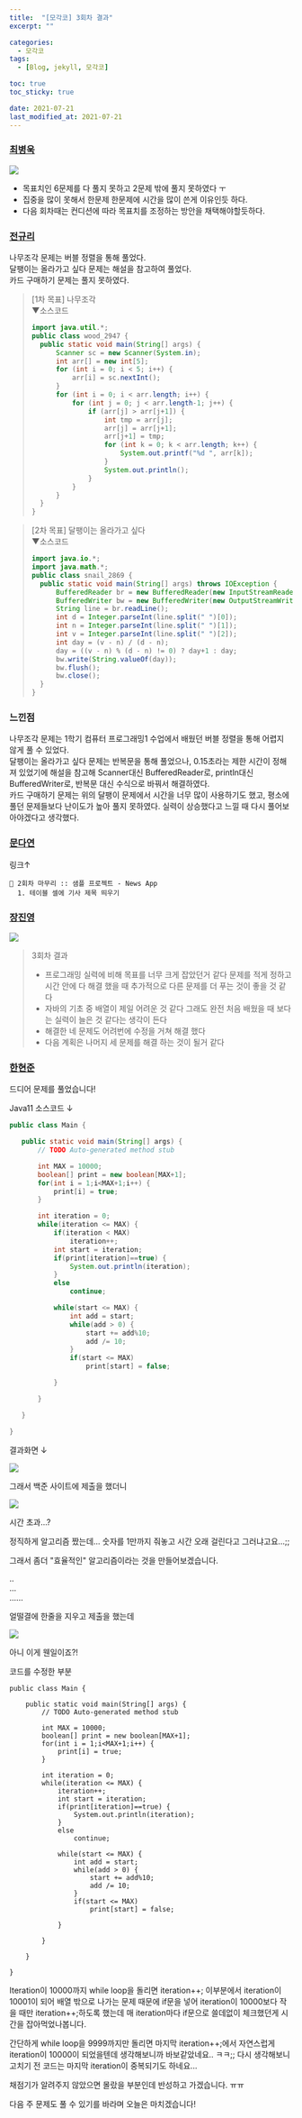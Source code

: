 ```yaml
---
title:  "[모각코] 3회차 결과"
excerpt: ""

categories:
  - 모각코
tags:
  - [Blog, jekyll, 모각코]

toc: true
toc_sticky: true

date: 2021-07-21
last_modified_at: 2021-07-21
---
```


### [최병욱](https://velog.io/@qowlz/%EB%AA%A8%EA%B0%81%EC%BD%94-3%ED%9A%8C%EC%B0%A8-%EA%B2%B0%EA%B3%BC)

![](https://media.vlpt.us/images/qowlz/post/8cb2ce85-6d2a-4902-8c01-7b1357fa9d60/%ED%99%94%EB%A9%B4%20%EC%BA%A1%EC%B2%98%202021-07-21%20195854.png)

- 목표치인 6문제를 다 풀지 못하고 2문제 밖에 풀지 못하였다 ㅜ
- 집중을 많이 못해서 한문제 한문제에 시간을 많이 쓴게 이유인듯 하다.
- 다음 회차때는 컨디션에 따라 목표치를 조정하는 방안을 채택해야할듯하다.

### [전규리](https://velog.io/@rlczl/2021-%ED%95%98%EA%B3%84-%EB%AA%A8%EA%B0%81%EC%BD%94-3%ED%9A%8C%EC%B0%A8-%EA%B2%B0%EA%B3%BC-hxw40paz)

나무조각 문제는 버블 정렬을 통해 풀었다.<br>
달팽이는 올라가고 싶다 문제는 해설을 참고하여 풀었다.<br>
카드 구매하기 문제는 풀지 못하였다.

> [1차 목표] 나무조각<br>▼소스코드
> ```java
> import java.util.*;
> public class wood_2947 {
>	public static void main(String[] args) {
>		Scanner sc = new Scanner(System.in);
>		int arr[] = new int[5];
>		for (int i = 0; i < 5; i++) {
>			arr[i] = sc.nextInt();
>		}
>		for (int i = 0; i < arr.length; i++) {
>			for (int j = 0; j < arr.length-1; j++) {
>				if (arr[j] > arr[j+1]) {
>					int tmp = arr[j];
>					arr[j] = arr[j+1];
>					arr[j+1] = tmp;
>					for (int k = 0; k < arr.length; k++) {
>						System.out.printf("%d ", arr[k]);
>					}
>					System.out.println();
>				}
>			}
>		}
>	}
> }
> ```

> [2차 목표] 달팽이는 올라가고 싶다<br>▼소스코드
> ```java
> import java.io.*;
> import java.math.*;
> public class snail_2869 {
>	public static void main(String[] args) throws IOException {
>		BufferedReader br = new BufferedReader(new InputStreamReader(System.in));
>		BufferedWriter bw = new BufferedWriter(new OutputStreamWriter(System.out));
>		String line = br.readLine();
>		int d = Integer.parseInt(line.split(" ")[0]);
>		int n = Integer.parseInt(line.split(" ")[1]);
>		int v = Integer.parseInt(line.split(" ")[2]);
>		int day = (v - n) / (d - n);
>		day = ((v - n) % (d - n) != 0) ? day+1 : day;
>		bw.write(String.valueOf(day));
>		bw.flush();
>		bw.close();
>	}
> }
> ```

### 느낀점
나무조각 문제는 1학기 컴퓨터 프로그래밍1 수업에서 배웠던 버블 정렬을 통해 어렵지 않게 풀 수 있었다.<br>
달팽이는 올라가고 싶다 문제는 반복문을 통해 풀었으나, 0.15초라는 제한 시간이 정해져 있었기에 해설을 참고해 Scanner대신 BufferedReader로, println대신 BufferedWriter로, 반복문 대신 수식으로 바꿔서 해결하였다.<br>
카드 구매하기 문제는 위의 달팽이 문제에서 시간을 너무 많이 사용하기도 했고, 평소에 풀던 문제들보다 난이도가 높아 풀지 못하였다. 실력이 상승했다고 느낄 때 다시 풀어보아야겠다고 생각했다.


### [문다연](https://velog.io/@dayo2n/%EC%96%B4%EC%BD%94%EB%AA%A8-2021-%ED%95%98%EA%B3%84-%EB%AA%A8%EA%B0%81%EC%BD%94-3%ED%9A%8C%EC%B0%A8-%EA%B2%B0%EA%B3%BC)
링크↑
```
📂 2회차 마무리 :: 샘플 프로젝트 - News App
  1. 테이블 셀에 기사 제목 띄우기
```

### [장진영](https://velog.io/@zinzin22/2021-%ED%95%98%EA%B3%84-%EB%AA%A8%EA%B0%81%EC%BD%94-3%ED%9A%8C%EC%B0%A8-%EA%B2%B0%EA%B3%BC)

![](https://media.vlpt.us/images/zinzin22/post/ad941f44-afc2-4972-9a87-51952351727a/%E1%84%89%E1%85%B3%E1%84%8F%E1%85%B3%E1%84%85%E1%85%B5%E1%86%AB%E1%84%89%E1%85%A3%E1%86%BA%202021-07-22%20%E1%84%8B%E1%85%A9%E1%84%92%E1%85%AE%201.08.21.png)

> 3회차 결과
> - 프로그래밍 실력에 비해 목표를 너무 크게 잡았던거 같다 문제를 적게 정하고 시간 안에 다 해결 했을 때 추가적으로 다른 문제를 더 푸는 것이 좋을 것 같다
> - 자바의 기초 중 배열이 제일 어려운 것 같다 그래도 완전 처음 배웠을 때 보다는 실력이 늘은 것 같다는 생각이 든다
> - 해결한 네 문제도 어려번에 수정을 거쳐 해결 했다
> - 다음 계획은 나머지 세 문제를 해결 하는 것이 될거 같다


### [한현준](https://damagedcode101.blogspot.com/2021/07/2021-3-721_21.html)

드디어 문제를 풀었습니다!

 Java11 소스코드 ↓
 ```java
 public class Main {

	public static void main(String[] args) {
		// TODO Auto-generated method stub

		int MAX = 10000;
		boolean[] print = new boolean[MAX+1];
		for(int i = 1;i<MAX+1;i++) {
			print[i] = true;
		}

		int iteration = 0;
		while(iteration <= MAX) {
			if(iteration < MAX)
				iteration++;
			int start = iteration;
			if(print[iteration]==true) {
				System.out.println(iteration);
			}
			else
				continue;

			while(start <= MAX) {
				int add = start;
				while(add > 0) {
					start += add%10;
					add /= 10;
				}
				if(start <= MAX)
					print[start] = false;

			}

		}

	}

}
 ```

 결과화면 ↓<br>

 ![](https://1.bp.blogspot.com/-DqFqSWDkGVY/YPfpVJilqDI/AAAAAAAAAFA/AuYvLEbFhXEdRXHCcgWWNuR5XQsPphMzQCLcBGAsYHQ/s320/1.jpg)

 그래서 백준 사이트에 제출을 했더니<br>

  ![](https://1.bp.blogspot.com/-7grN4EHNtc0/YPfp28BHOdI/AAAAAAAAAFI/eC7Ys-4cqQwECGhdEyoqIc5lIvbYIYkcACLcBGAsYHQ/s16000/2.jpgs)

  시간 초과...?

정직하게 알고리즘 짰는데... 숫자를 1만까지 줘놓고 시간 오래 걸린다고 그러냐고요...;;


그래서 좀더 "효율적인" 알고리즘이라는 것을 만들어보겠습니다.

..<br>
...<br>
......

얼떨결에 한줄을 지우고 제출을 했는데

 ![](https://1.bp.blogspot.com/-4rLoNKuuF8U/YPft9CrL9kI/AAAAAAAAAFQ/ALhFQzz4tk4afnU4AYgJSiQte2xWUiDIgCLcBGAsYHQ/s16000/3.jpg)

 아니 이게 웬일이죠?!


코드를 수정한 부분
```
public class Main {

	public static void main(String[] args) {
		// TODO Auto-generated method stub

		int MAX = 10000;
		boolean[] print = new boolean[MAX+1];
		for(int i = 1;i<MAX+1;i++) {
			print[i] = true;
		}

		int iteration = 0;
		while(iteration <= MAX) {
			iteration++;
			int start = iteration;
			if(print[iteration]==true) {
				System.out.println(iteration);
			}
			else
				continue;

			while(start <= MAX) {
				int add = start;
				while(add > 0) {
					start += add%10;
					add /= 10;
				}
				if(start <= MAX)
					print[start] = false;

			}

		}

	}

}
```

Iteration이 10000까지 while loop을 돌리면 iteration++; 이부분에서 iteration이 10001이 되어 배열 밖으로 나가는 문제 때문에 if문을 넣어 iteration이 10000보다 작을 때만 iteration++;하도록 했는데 매 iteration마다 if문으로 쓸데없이 체크했던게 시간을 잡아먹었나봅니다.

간단하게 while loop을 9999까지만 돌리면 마지막 iteration++;에서 자연스럽게 iteration이 10000이 되었을텐데 생각해보니까 바보같았네요.. ㅋㅋ;; 다시 생각해보니 고치기 전 코드는 마지막 iteration이 중복되기도 하네요...

채점기가 알려주지 않았으면 몰랐을 부분인데 반성하고 가겠습니다. ㅠㅠ


다음 주 문제도 풀 수 있기를 바라며 오늘은 마치겠습니다!


